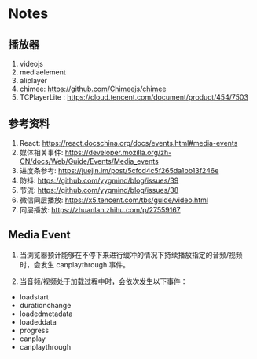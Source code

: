 # Notes

## 播放器
1. videojs
2. mediaelement
3. aliplayer
4. chimee: https://github.com/Chimeejs/chimee
5. TCPlayerLite : https://cloud.tencent.com/document/product/454/7503

## 参考资料

1. React: https://react.docschina.org/docs/events.html#media-events
2. 媒体相关事件: https://developer.mozilla.org/zh-CN/docs/Web/Guide/Events/Media_events
3. 进度条参考: https://juejin.im/post/5cfcd4c5f265da1bb13f246e
4. 防抖: https://github.com/yygmind/blog/issues/39
5. 节流: https://github.com/yygmind/blog/issues/38
6. 微信同层播放: https://x5.tencent.com/tbs/guide/video.html
7. 同层播放: https://zhuanlan.zhihu.com/p/27559167

## Media Event

1. 当浏览器预计能够在不停下来进行缓冲的情况下持续播放指定的音频/视频时，会发生 canplaythrough 事件。

2. 当音频/视频处于加载过程中时，会依次发生以下事件：

- loadstart
- durationchange
- loadedmetadata
- loadeddata
- progress
- canplay
- canplaythrough
